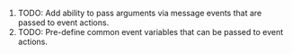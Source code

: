 1. TODO: Add ability to pass arguments via message events that are passed to event actions.
2. TODO: Pre-define common event variables that can be passed to event actions.
